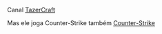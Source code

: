 Canal [TazerCraft](https://www.youtube.com/user/TazerCraft)

Mas ele joga Counter-Strike também [Counter-Strike](counter-strike.md)
